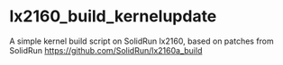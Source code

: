 # lx2160_build_kernelupdate
A simple kernel build script on SolidRun lx2160, based on patches from SolidRun https://github.com/SolidRun/lx2160a_build
